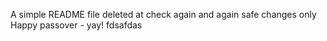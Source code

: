 A simple README file
deleted at
check again
and again
safe changes only
Happy passover - yay!
fdsafdas
